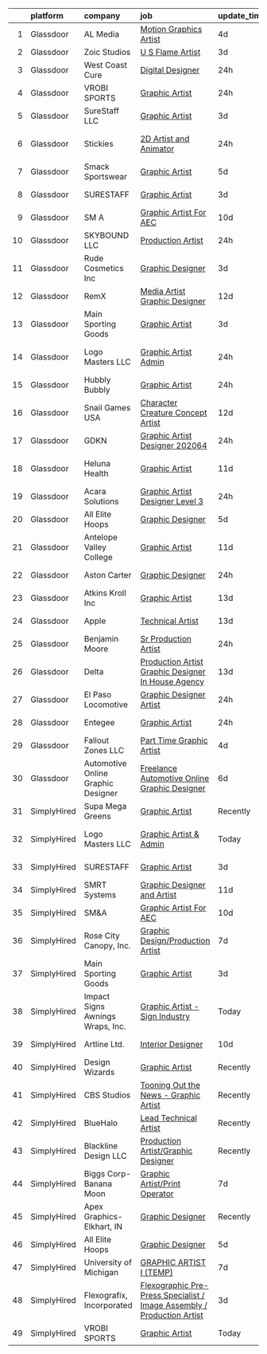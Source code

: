 

|    | platform    | company                            | job                                                                                                                                                                                                                                                                                                                                                                                                                                                                                                                                                                                                                                                                                                                                                                                                                                                                                                                                                                                                                                                                                                                                                                                                                                                                                                                                         | update_time   | location             |
|---:|:------------|:-----------------------------------|:--------------------------------------------------------------------------------------------------------------------------------------------------------------------------------------------------------------------------------------------------------------------------------------------------------------------------------------------------------------------------------------------------------------------------------------------------------------------------------------------------------------------------------------------------------------------------------------------------------------------------------------------------------------------------------------------------------------------------------------------------------------------------------------------------------------------------------------------------------------------------------------------------------------------------------------------------------------------------------------------------------------------------------------------------------------------------------------------------------------------------------------------------------------------------------------------------------------------------------------------------------------------------------------------------------------------------------------------|:--------------|:---------------------|
|  1 | Glassdoor   | AL Media                           | [Motion Graphics Artist](https://www.glassdoor.com/partner/jobListing.htm?pos=101&ao=1110586&s=58&guid=00000182a56e2db8b44af8896726eac1&src=GD_JOB_AD&t=SR&vt=w&ea=1&cs=1_2ce3cb5d&cb=1660632837913&jobListingId=1008067395441&cpc=FAE5E775D180B2FB&jrtk=3-0-1gaimsbeuk24j801-1gaimsbfci4kq800-32e6c5bf1ef7be06--6NYlbfkN0ATuzukLZvOA7Cxi5gGVTPK8s05ijijAIGQnHXs5Od0X7_GPlbYcf5vsC_93EZ3vU3U_t1Z2E14fg4PSbIxQTF_8cVnGI0xUwOT660FL6ZAiuRyqknL3TBk5pKb07Bv8W2IwdrClhC6coczc0S29WXW4V0JsammMuHmmH5RniD4Rlgeztt0M6DmLRl80TjR4LjX8tu1MpoiOoaBuaxfcJE958XslJqnCO6-QAtIbWmEl2e6Aq18N4dG1BT0VGQtAk9mxPHcjSJmngCN0as_7MaIaZynOf9K3opratfWfgghMlcuKA--DtrJeaOGXrtmTrLAvi1y4Gsxh2RTlO08q4JUxVaxtreqLKl8VlqClQBnAeOMr1QsS64GQKQbDMOk9bgb0Pv6JCdsCy373lxX4dwtacWWMnc6SIMM8_A2p4LwUJiIbGFJUxnO_AwH46qKY_ldDSFZY-l7DUBXh2mN3wDJmm0U64jObnWhZfN3RZVn1oazXkL5O4zJbCkKvHAd0JE%3D)                                                                                                                                                                                                                                                                                                                                                                                                                                                                             | 4d            | Remote               |
|  2 | Glassdoor   | Zoic Studios                       | [U S  Flame Artist](https://www.glassdoor.com/partner/jobListing.htm?pos=128&ao=1136043&s=58&guid=00000182a56e2db8b44af8896726eac1&src=GD_JOB_AD&t=SR&vt=w&ea=1&cs=1_cba172c1&cb=1660632837916&jobListingId=1008069428932&jrtk=3-0-1gaimsbeuk24j801-1gaimsbfci4kq800-ff83c4d9e0f1c19d-)                                                                                                                                                                                                                                                                                                                                                                                                                                                                                                                                                                                                                                                                                                                                                                                                                                                                                                                                                                                                                                                     | 3d            | Remote               |
|  3 | Glassdoor   | West Coast Cure                    | [Digital Designer](https://www.glassdoor.com/partner/jobListing.htm?pos=106&ao=1110586&s=58&guid=00000182a56e2db8b44af8896726eac1&src=GD_JOB_AD&t=SR&vt=w&ea=1&cs=1_89ed1fea&cb=1660632837914&jobListingId=1008071878075&cpc=FB7E4A1762AE5BEC&jrtk=3-0-1gaimsbeuk24j801-1gaimsbfci4kq800-dc2d633d919a3509--6NYlbfkN0CNayYzF1mBaI40OgT78t3Q2d9IxlwDzhsYR4HK7epYUYZQQ63_v0ZtXFMROOAW-K9tDpToQou7zQF1G0NoRB57I3GUZNq5D4NC3zRr5aY9mIshirYND7cGeqpEOe1bJK_N5FX0nbf_UaylPZigVEJlimGazHjAVa9IunPb6AnTcHlaN3qEbEGYWAsfhjnMNUqRz0fbprblL_l577lzlfssU5kZVA9Xpm2_SfFGiaVNACk288Kxq7yPtfseFLxd_He2Qy-u5ELrnusYkDP3iTn4PX1nO6YsWY_t4nW-6noPVJqXHNUOaHfZGqdqzoEbeezKVexozO2zf_5x6OMbV-4-hrA7c6WjfTi40bhnFSyGdF-96hDzWCnnDn7R86K0ILqjoJhjkjRhB91IBBqnsJnz9u5JXEdYUTGLrYIsJp3OAWBtQqno2_GAuB6R-bskFazsJ9T4MyXvOwy5yIncgLOcezleR5ASQWtQBzq0gXKGVucFTiQa4F8BTr3Z8spcOas%3D)                                                                                                                                                                                                                                                                                                                                                                                                                                                                                   | 24h           | Irvine, CA           |
|  4 | Glassdoor   | VROBI SPORTS                       | [Graphic Artist](https://www.glassdoor.com/partner/jobListing.htm?pos=123&ao=1136043&s=58&guid=00000182a56e2db8b44af8896726eac1&src=GD_JOB_AD&t=SR&vt=w&ea=1&cs=1_b03ae88d&cb=1660632837916&jobListingId=1008072063008&jrtk=3-0-1gaimsbeuk24j801-1gaimsbfci4kq800-ea8fbe50bb39bf92-)                                                                                                                                                                                                                                                                                                                                                                                                                                                                                                                                                                                                                                                                                                                                                                                                                                                                                                                                                                                                                                                        | 24h           | Lake Saint Louis, MO |
|  5 | Glassdoor   | SureStaff LLC                      | [Graphic Artist](https://www.glassdoor.com/partner/jobListing.htm?pos=107&ao=1110586&s=58&guid=00000182a56e2db8b44af8896726eac1&src=GD_JOB_AD&t=SR&vt=w&cs=1_f6ebc6fc&cb=1660632837914&jobListingId=1008069457360&cpc=D69957E0862862E0&jrtk=3-0-1gaimsbeuk24j801-1gaimsbfci4kq800-180ca0deccac0e43--6NYlbfkN0BtjpuGbb5IWpuWnnxDa4b6ybAU806MaRYpkS6I63NKVyvd0FxttS4ltfZGuCzVtTPskn0p4n5nXNmKSfTLgqGGG6D6TjCHOIQKppHA_HaWF7t50M4flG_pH0phLvVJeWrNAMzNTCerXTq78MOxAlFUMpSgh0G2YiNBY2GW-qbjjCYigDqeZ4fcGSNrD2sB8AJaBMTgcalmizTNz0fZR-vzakx9E87HUA5vUYsd3Y1bkcHeF8Zj-83cGDwHCpnsHJjOiZvogijehJ3RsoY2Ou9VGCPV9DkwUkybtjx3_FNBmTO40MR_xF0XYkLaEEADxk4213mmCDlmM8dnEhmI27t7KNKEnyF0JaMY3NLh8yBI2ESRyX-G5GSgwQgzhzebgzUDH3v9gFsPUpZdrlNycLXUq0vU9ahcV8gt-ioZLlrfj3G6ZFP_kdjbU8I6doTeRxGuY31p4RwRGa5my_6krSbNpTX6FhVufPFeTeRRwowbrA6GQztnGXNlBiSrYoqXebmONT4zMxbal97oP-x21k44vzHBFnbS0nBRXmT2WCiciEpJ-uUG5IaDs4socziHs20BL38KERxiI0P-C5y0-wrr)                                                                                                                                                                                                                                                                                                                                                                                                        | 3d            | Coppell, TX          |
|  6 | Glassdoor   | Stickies                           | [2D Artist and Animator](https://www.glassdoor.com/partner/jobListing.htm?pos=125&ao=1136043&s=58&guid=00000182a56e2db8b44af8896726eac1&src=GD_JOB_AD&t=SR&vt=w&ea=1&cs=1_b453be17&cb=1660632837916&jobListingId=1008071589110&jrtk=3-0-1gaimsbeuk24j801-1gaimsbfci4kq800-c223eb42bccf89b5-)                                                                                                                                                                                                                                                                                                                                                                                                                                                                                                                                                                                                                                                                                                                                                                                                                                                                                                                                                                                                                                                | 24h           | Los Angeles, CA      |
|  7 | Glassdoor   | Smack Sportswear                   | [Graphic Artist](https://www.glassdoor.com/partner/jobListing.htm?pos=122&ao=1136043&s=58&guid=00000182a56e2db8b44af8896726eac1&src=GD_JOB_AD&t=SR&vt=w&ea=1&cs=1_52bf01de&cb=1660632837916&jobListingId=1008065235900&jrtk=3-0-1gaimsbeuk24j801-1gaimsbfci4kq800-320cca2b1488d5de-)                                                                                                                                                                                                                                                                                                                                                                                                                                                                                                                                                                                                                                                                                                                                                                                                                                                                                                                                                                                                                                                        | 5d            | Redondo Beach, CA    |
|  8 | Glassdoor   | SURESTAFF                          | [Graphic Artist](https://www.glassdoor.com/partner/jobListing.htm?pos=121&ao=1136043&s=58&guid=00000182a56e2db8b44af8896726eac1&src=GD_JOB_AD&t=SR&vt=w&cs=1_1722f749&cb=1660632837916&jobListingId=1008069342132&jrtk=3-0-1gaimsbeuk24j801-1gaimsbfci4kq800-d8f4f65c01e36971-)                                                                                                                                                                                                                                                                                                                                                                                                                                                                                                                                                                                                                                                                                                                                                                                                                                                                                                                                                                                                                                                             | 3d            | Coppell, TX          |
|  9 | Glassdoor   | SM A                               | [Graphic Artist For AEC](https://www.glassdoor.com/partner/jobListing.htm?pos=117&ao=1136043&s=58&guid=00000182a56e2db8b44af8896726eac1&src=GD_JOB_AD&t=SR&vt=w&cs=1_2f38456b&cb=1660632837915&jobListingId=1008055459239&jrtk=3-0-1gaimsbeuk24j801-1gaimsbfci4kq800-d589120802840b33-)                                                                                                                                                                                                                                                                                                                                                                                                                                                                                                                                                                                                                                                                                                                                                                                                                                                                                                                                                                                                                                                     | 10d           | Remote               |
| 10 | Glassdoor   | SKYBOUND LLC                       | [Production Artist](https://www.glassdoor.com/partner/jobListing.htm?pos=114&ao=1136043&s=58&guid=00000182a56e2db8b44af8896726eac1&src=GD_JOB_AD&t=SR&vt=w&ea=1&cs=1_7234eaa0&cb=1660632837915&jobListingId=1008072505428&jrtk=3-0-1gaimsbeuk24j801-1gaimsbfci4kq800-0f710d9763889ecd-)                                                                                                                                                                                                                                                                                                                                                                                                                                                                                                                                                                                                                                                                                                                                                                                                                                                                                                                                                                                                                                                     | 24h           | Remote               |
| 11 | Glassdoor   | Rude Cosmetics  Inc                | [Graphic Designer](https://www.glassdoor.com/partner/jobListing.htm?pos=105&ao=1110586&s=58&guid=00000182a56e2db8b44af8896726eac1&src=GD_JOB_AD&t=SR&vt=w&ea=1&cs=1_42e8d170&cb=1660632837914&jobListingId=1008068796909&cpc=451933188B21919D&jrtk=3-0-1gaimsbeuk24j801-1gaimsbfci4kq800-a2ba2358ab0dc2db--6NYlbfkN0BgEbbeePn7FtBTJA-K3jIi_5U_nTEmmL7PUxX_thQLgQAOrQg1FXpTGJtyDa5KezBmTbztp12VYzJ_ccT_HqmnfmH8M5A5BSKM3KuUE5u7aD5UvxLZehWpqbSUKOJBcgILFMQUWu85JFjqi_Bl6RELyKjdZcLv-2Mq4EvxCY97kbUEvW7ayKOwG6roUDr0b9zEGYf8MM0Q2W6RRkM-BzchJSG8EJgkBC9OtUcceN0binz2zd3LNGMal6ldflmi44ElWD5l1loRrf9B7afr2OLURVZGDyGKaD_KgfCezlc83RIB6GKDtsUvlEG7zqCe9hdPN1GflLs6huQB6D1Jal2Ri_-lXW8Yeni_EUdnJFCiyfyqYai0EHl_xIxbfDfiQjkDIG01VBQS9IcvA8MJtYxLR30Ef3YZfbPf1_AYmd4CX10ufgJP4ZCBhohaS9JBiZYHBkjoLS47vhqJ-0KPabzwdPpzMPn6zTTof65yJE4oRBzoVFzhnX-q)                                                                                                                                                                                                                                                                                                                                                                                                                                                                                                 | 3d            | Los Angeles, CA      |
| 12 | Glassdoor   | RemX                               | [Media Artist  Graphic Designer ](https://www.glassdoor.com/partner/jobListing.htm?pos=113&ao=1110586&s=58&guid=00000182a56e2db8b44af8896726eac1&src=GD_JOB_AD&t=SR&vt=w&ea=1&cs=1_6256d100&cb=1660632837915&jobListingId=1008049697127&jrtk=3-0-1gaimsbeuk24j801-1gaimsbfci4kq800-f9f350c986f3d9c3--6NYlbfkN0CuHSGuDApGVPx9cXRLGO-izRoRBHVZoe6qYcOHefrkjjayppeLopH22wnTycBj1L4SU_zAvpLU0TMHs8YhxtnXgCum5CjH_1PVhYbjqEUYuPSzaK8PFxWlT7BfaV3RxXgqYXDlL0YwPuUijVRu-hP8xUHoMqi9PBDD97adys2ER7eL2yQ0g7moAmw1VPUkhZeYyWOcyIvcuaigO3OJK8fdSJWjDiAy6TndjOBAviEaSqD5KZkPiNMEPlrAWR_fw9r-BICie9h-aRMihdh-a189k01ciW-WIRdcEkE4RShBvW-F-JxyfDUeQANDc9KaqeWDnJ2reaKi2oP2FpCol_jDqdYGAlkoOv73fyuTjs46cYEsTmmeVZ-_XHhVKFslOkxbLBT55_yt_uevF_q27Tj28B34gBBXWsh-ltlFwh9SyXAxL8xqHafG-z9Ik5I_faCq8VQbUPsq5hCcHQWP5-fryjip-4ftfEx9SA9AWNWpmnpgdPDgzGk4s5T6bCaLshHIdBmn2X1Ad9Pxtet3X9ZnffW5a6P6FFyPdGIYD5Qd0fXIBXRttxVAoi6aTnHnHGx__9w4Jl-8JLMq7hHEUAINmCDbgPq4duBR_dXj6fG51_-Pg8RJzCOHOk121E-Vsp3g4oFQH3Vqzrv-DkpoHE5ATmEMUnwMBZImFGsrrwcp6ZU8vsuHN0swtA-cdNcsxZQQtmEivD2dlLl9UuJz0a6uilPGopyxYirBdWtl3W53f54GFezsXOwFI3bBKP64CCgAyclWj9JljMOtQv0HrtlGIicy45kxf6CTEi0WsjbAy5MRVtx7zQuF_n9wwDzpU6Hx1Z8I8BEPPJ2njaTOs_d4)                                                                                                                                       | 12d           | Pasadena, CA         |
| 13 | Glassdoor   | Main Sporting Goods                | [Graphic Artist](https://www.glassdoor.com/partner/jobListing.htm?pos=120&ao=1136043&s=58&guid=00000182a56e2db8b44af8896726eac1&src=GD_JOB_AD&t=SR&vt=w&ea=1&cs=1_c714127a&cb=1660632837916&jobListingId=1008068861630&jrtk=3-0-1gaimsbeuk24j801-1gaimsbfci4kq800-cb82302599d54840-)                                                                                                                                                                                                                                                                                                                                                                                                                                                                                                                                                                                                                                                                                                                                                                                                                                                                                                                                                                                                                                                        | 3d            | East Chicago, IN     |
| 14 | Glassdoor   | Logo Masters LLC                   | [Graphic Artist   Admin](https://www.glassdoor.com/partner/jobListing.htm?pos=124&ao=1136043&s=58&guid=00000182a56e2db8b44af8896726eac1&src=GD_JOB_AD&t=SR&vt=w&ea=1&cs=1_b30d4959&cb=1660632837916&jobListingId=1008071898077&jrtk=3-0-1gaimsbeuk24j801-1gaimsbfci4kq800-bfd5e9e034a249ab-)                                                                                                                                                                                                                                                                                                                                                                                                                                                                                                                                                                                                                                                                                                                                                                                                                                                                                                                                                                                                                                                | 24h           | San Antonio, TX      |
| 15 | Glassdoor   | Hubbly Bubbly                      | [Graphic Artist](https://www.glassdoor.com/partner/jobListing.htm?pos=127&ao=1136043&s=58&guid=00000182a56e2db8b44af8896726eac1&src=GD_JOB_AD&t=SR&vt=w&ea=1&cs=1_39afb7e8&cb=1660632837916&jobListingId=1008072109430&jrtk=3-0-1gaimsbeuk24j801-1gaimsbfci4kq800-55701f95c392d32a-)                                                                                                                                                                                                                                                                                                                                                                                                                                                                                                                                                                                                                                                                                                                                                                                                                                                                                                                                                                                                                                                        | 24h           | Moore, OK            |
| 16 | Glassdoor   | Snail Games USA                    | [Character   Creature Concept Artist](https://www.glassdoor.com/partner/jobListing.htm?pos=103&ao=1110586&s=58&guid=00000182a56e2db8b44af8896726eac1&src=GD_JOB_AD&t=SR&vt=w&ea=1&cs=1_7fe792ad&cb=1660632837914&jobListingId=1008051210335&cpc=F41FEAB56D215062&jrtk=3-0-1gaimsbeuk24j801-1gaimsbfci4kq800-1a82deec2987f311--6NYlbfkN0Cw7niSvkhlOnyUOIKh8iEFaGQrF0ehIy67CPytvastGYk_IgzV71b1-iX2NV0uWwHI7WoHVxivAnR5Xh7ATi3VDlaEOk4GFnLEXjyWtnsJ1SFOlFrqJa4BcKKQfnRgdj_-ZIYBQIfpKkc-CCRgh4wcNfjqCq5MkWmh5RWg-9B-YgSCqc_KAHUq7xrculzsm0kLv45Xc7WMbQmqjKXCsb0k2uEvI40JyLqUAB2u2TjXl2ReJUpmUx6ij9sXaGL2eO0YMpQ2dp3OPA1Onr_d1gGfi_Mb6XSK8tihTVIzMyNDRR3KBvwySamdhaDfDuj-iEv_ECpG1vVZymQl1qzDklylMyjegElyu4Ibfup1c2uvnuAMkP3Myo44_vWlZeA884KgJ7iCe9ZoL_iSkz9aaDX-FQ2izPpO69tj8O1MOd1ewhcy9akP__5Lh3RWpLSya0Zue1Aoyf2u5VnWs-RusYjM)                                                                                                                                                                                                                                                                                                                                                                                                                                                                                                              | 12d           | Remote               |
| 17 | Glassdoor   | GDKN                               | [Graphic Artist Designer   202064](https://www.glassdoor.com/partner/jobListing.htm?pos=109&ao=1110586&s=58&guid=00000182a56e2db8b44af8896726eac1&src=GD_JOB_AD&t=SR&vt=w&ea=1&cs=1_ad03d1bd&cb=1660632837915&jobListingId=1008072232153&cpc=451933188B21919D&jrtk=3-0-1gaimsbeuk24j801-1gaimsbfci4kq800-45ae1c6f0fc57a74--6NYlbfkN0A57XGms1TCGdSYvMZk-KBXSoGY3ElX1dFrDOLABjVSM5mSf2WBMOppSWeAeUQg-9VVOyQZF_mjwL1bdgxhd1-8ToriHA5rveSFn1apiS1irEgB4Z_uUHv1xSiWyG7_dlIGipkfdJMMiHi-O4CfVOjAUShnlM3EsyHG9WF1o_Vsh-9n1Ms-A3vg_KYEdrz8tcdB9K8uSbFfSea3RXfNf87ruZLTV3JuTp5d402HjZMFhNflVv1fm05-nZ5MlIuTwgqRF4fLSvkN7yYHTUQwl3OL1kBn4XfTBlkkj40bh6x0lOFmE69K_oJinF5aUZjvHpq1f8jk_MedNiuyHoud2duUkvqAB-CgpB1ZghsU97Kfjnje29HM96txPbax8JvYTLruZXTwjksPHiszugSZoppDWlAvetdvduKh1oTEP1MkR_XUy903VY3GTKddMCeLOGfrTXxnSsJL2UqqbdGMFDTjYmdLQoQ6gYIZy33JXiFnsubQoRJdUWHbBHx21BSs1SBcBJ1K41Ed8QzKHzOd3r3eK2YNGB_vdI4%3D)                                                                                                                                                                                                                                                                                                                                                                                                                                   | 24h           | Orlando, FL          |
| 18 | Glassdoor   | Heluna Health                      | [Graphic Artist](https://www.glassdoor.com/partner/jobListing.htm?pos=118&ao=1136043&s=58&guid=00000182a56e2db8b44af8896726eac1&src=GD_JOB_AD&t=SR&vt=w&cs=1_a890788c&cb=1660632837916&jobListingId=1008053409089&jrtk=3-0-1gaimsbeuk24j801-1gaimsbfci4kq800-0a50f0af1f1d0e64-)                                                                                                                                                                                                                                                                                                                                                                                                                                                                                                                                                                                                                                                                                                                                                                                                                                                                                                                                                                                                                                                             | 11d           | Los Angeles, CA      |
| 19 | Glassdoor   | Acara Solutions                    | [Graphic Artist Designer Level 3](https://www.glassdoor.com/partner/jobListing.htm?pos=102&ao=1110586&s=58&guid=00000182a56e2db8b44af8896726eac1&src=GD_JOB_AD&t=SR&vt=w&ea=1&cs=1_33490068&cb=1660632837914&jobListingId=1008072690863&cpc=2F9DD8B511C89582&jrtk=3-0-1gaimsbeuk24j801-1gaimsbfci4kq800-8de511220387d779--6NYlbfkN0BQuJXpfawXtfhwzLerQhC04iCxGrelUvn_xttDeop7CMmG32gURwRxtmLdzLGxgEQ6hQEYO4ykshgX3Jq65b7o5_1km4XfcRHflhlWxNJK7YNbFPYMoNeYi2CCHdbgWr9W0_EL1U8AQmDQ4AczHW0VG0w_fZVF2K8r3ziGlyLVZMtDPv6PhkZN_L4WG3N3DB9FsRbG5qfbHTk0_TKuWv4rcRmNo1mIhFrC3KRol4yQZrokO95q3QhADsfSg_aPha-fXkzL2PRLz1arzn2bt08rLRF06mJR1Du5q2ZNy3p2XGVsKD1IxmkVLsG4ldOWvutbMGADwpssyDKqoARnq_dRrzDZg48RX1L_uFJOa8S1GqEOUcB2lFuJ_38CAsPiuGKu9D2GhmVv0M59XP-tznx5xurgwqkUGsVjDRn8nyUH5lzWlEXc9dzDtlZpXLtWK1g0y1p2KEMd1YZRCnNPM8wMrCarhpfmhyPfLn9trwEDUAxZBmEglA5v3iZwluCu4Nrn0fnITe7M2lxr9whZrU3GFX4z60w42tQOku5vKcgm0Ts0TKkTQqgXOUP2W3Fuc2YXerxXQG3LuEKDIJX0S6Xxh3e4d65-golpUoBg3Lk0QSgvu80ZWEbJwjkFFkSrAZMCmRuOp0b5g7cqcwVR9DWgfY0fkslPJZO-nR1qp-fq230aBbyd0qjSYaxWacWodJQLPAW1zYVhoInanvewIaHDZ2fivxJU62mawsykWIpNYA%3D%3D)                                                                                                                                                                                                                      | 24h           | Orlando, FL          |
| 20 | Glassdoor   | All Elite Hoops                    | [Graphic Designer](https://www.glassdoor.com/partner/jobListing.htm?pos=115&ao=1136043&s=58&guid=00000182a56e2db8b44af8896726eac1&src=GD_JOB_AD&t=SR&vt=w&ea=1&cs=1_c8d360d0&cb=1660632837915&jobListingId=1008065721437&jrtk=3-0-1gaimsbeuk24j801-1gaimsbfci4kq800-3a5424c9bdd640c0-)                                                                                                                                                                                                                                                                                                                                                                                                                                                                                                                                                                                                                                                                                                                                                                                                                                                                                                                                                                                                                                                      | 5d            | Remote               |
| 21 | Glassdoor   | Antelope Valley College            | [Graphic Artist](https://www.glassdoor.com/partner/jobListing.htm?pos=116&ao=1136043&s=58&guid=00000182a56e2db8b44af8896726eac1&src=GD_JOB_AD&t=SR&vt=w&cs=1_620e102f&cb=1660632837915&jobListingId=1008054358291&jrtk=3-0-1gaimsbeuk24j801-1gaimsbfci4kq800-590fc177795a36b5-)                                                                                                                                                                                                                                                                                                                                                                                                                                                                                                                                                                                                                                                                                                                                                                                                                                                                                                                                                                                                                                                             | 11d           | Lancaster, CA        |
| 22 | Glassdoor   | Aston Carter                       | [Graphic Designer](https://www.glassdoor.com/partner/jobListing.htm?pos=112&ao=1110586&s=58&guid=00000182a56e2db8b44af8896726eac1&src=GD_JOB_AD&t=SR&vt=w&ea=1&cs=1_077e0018&cb=1660632837915&jobListingId=1008072883153&cpc=654405A9B1E0A9F5&jrtk=3-0-1gaimsbeuk24j801-1gaimsbfci4kq800-dc64052f5219666a--6NYlbfkN0ChYVx_I3yfZ_JDY3EFoivtqvi_stwnZ_kRt8Dowt_l_d1ydueao4NEv8X4QANiVn955aP7vYiJxQ1xw3K3IpSbMksW5AoRiuAtJwPE1AF6AnYGlBmvM3zcdRuqHfFAP0Y3a6YEqa3Utc11ge_E5pPvWQurvGCJeDnhzSFmduiN_lG3xV6d9I2cdIv5XuAiXjlZ4TclFA3P2FOviegnN4MGaOishaQHu-GN3MZDHKYlS3vCto20o_JqI_d6rqosxWXkPhB39HnSNjeiIf80HY9EzTSQHS36uoSnqjv5qEt_PK01tAFimgDSJi4E8fWwaXvWOlt2VUX1VcHTCPZh5TxED3KG5QcR56n04aRqyTeL4ax3PiGOz_6TrNZW5oimLU5drwpE7GCDaAU4UDqjSJgZRLUGmsKvsnVRSCq5mhdxH1POV-vx1nSwyiBVoorpDabahlYjNxpAnvcOyGd_yxeiSN4aYwzG4PHQWpgBbXOz7G4xp8FRw2_GPsHYch-g_1TDr6h0j5QgvyCp50pXUhZbf09ZBcAIWOKo4Zc2UfIawnsZG6kiqyXluP0bV3q_EU8CC1OMK4uaAz8-jmklDFUQxjj6YGb9qTX-sxChUQzYnp8BfpZPzyZzU8UMYjW6KNRjyvEmII04SyhNRvYxiyQ3owUg3U7IuMkEg6NNPycvc8T99F8mEFWtCziPZNICr36wP1dDY0X96qutQ27JkI1DqRnAvuyLII3tt0bzrndnNmWgi8BySRekEixIIlOb7UdLXBzALbLqA3cm2SMB8OyFJiSepOzyYhSoMkcaDNVm_69nOrgQgKXbJu3gg_gTPopVRKEZdKm6aZqU5MAIDplicuFBUIo-UaOrM8HXx7egJfK1xjR85HH08b5sTkZF1XgRAwhtPYluY_5a-7sJiXEVzhZ5JMC-cRezwJfI51i8VzIvGz5Gd888MzM_lmj6PH12SIvxbCmjQBvwLuCoK9Ps) | 24h           | Bethesda, MD         |
| 23 | Glassdoor   | Atkins Kroll  Inc                  | [Graphic Artist](https://www.glassdoor.com/partner/jobListing.htm?pos=130&ao=1136043&s=58&guid=00000182a56e2db8b44af8896726eac1&src=GD_JOB_AD&t=SR&vt=w&ea=1&cs=1_6167fcb4&cb=1660632837916&jobListingId=1008048601792&jrtk=3-0-1gaimsbeuk24j801-1gaimsbfci4kq800-0c18fdc73a208d2b-)                                                                                                                                                                                                                                                                                                                                                                                                                                                                                                                                                                                                                                                                                                                                                                                                                                                                                                                                                                                                                                                        | 13d           | Tamuning, GU         |
| 24 | Glassdoor   | Apple                              | [Technical Artist](https://www.glassdoor.com/partner/jobListing.htm?pos=108&ao=1110586&s=58&guid=00000182a56e2db8b44af8896726eac1&src=GD_JOB_AD&t=SR&vt=w&cs=1_40baac2e&cb=1660632837914&jobListingId=1008049134439&cpc=8795CF9063CD573D&jrtk=3-0-1gaimsbeuk24j801-1gaimsbfci4kq800-85fae6a6c4836f05--6NYlbfkN0BvKrLyj5gPmtZO9T8euul8TCxuuKNOtzRJOomxnwSEodTz2Bc-sPZl5OJ9R4TJsNd5tzvmuj0dZdRfvorjr3zd40LLU5zpu-a6g_8q0a3Uw1Xm7vBqWEagQjeAUwfe3pKpxmOKyd__zvHim9EJmOMpCzdhc1nfpeGAtXu2AZ6kBqLRzDaV47yjTCkhGVnvQMCTgVUVO1XcogDlTp4HW1X2A_F-WCSv0xBX18IIwbrhXpGzNrryfNwRx5Z7VHD7aKHKeLmkq2p4ejtMf8P3tQEy2lSI5ETZkm-nBtWM_l9DODRijv48kgmYBalJ5kGgVplfQk_iDcd5ybmreghRnP7BELy10f_tDgLHvMvdkRKXPjo1Zc4kdsGzfglBCC7gwduyeu3LY9vThgj4r7VozYfSl332zLSAOrKMm5jBAjFEDL264fmgeGKeJtLBU6q4y6VHIW_wi8fgDlry4OdMs3wBhcsDEry0bxtvcB6CMG-f_NGvgMoyEftbXrOTbTLUWTaAyMWV9GqXs84UQQwxWuVJXbfMS1ERSAS-0ZYeLfP4GOyNvMbcE2az9h9DYVfK2LfS4tSKqPURf4OBlU5olozLG9dVjco6-CxrM3t5TAoR57d9sHPDbIsXpMVDNDq67LxHJvAOeONyYeNWuD_Si_np3LLWW5igei4REbA_q09kfvODdAAAQ3fZTFvyWWFjIbFWvifPWs0h7VhjGDjb3heawO6PFNU3g09fVTw7XL0Qr9dWen2Y0WGDo-sP3sUCCE4Ksv64ifnPTlOpsYFlxR0Hg2FkiuDYp1-3HQXh7OPXRbxjTHOGWDS9hQ0IxlcgETrdL0zrExq9wbvr0KVx7V8vJ0YwPDuu1nD-_u-Tb8-D5jAKD39dsmxmVUn9lP0dRoPXAwSj70qqrfuolyIwWC94CXn1Sx2qXxnwEMIyE3SenIam1-60jE1z)                                      | 13d           | Culver City, CA      |
| 25 | Glassdoor   | Benjamin Moore                     | [Sr Production Artist](https://www.glassdoor.com/partner/jobListing.htm?pos=104&ao=1110586&s=58&guid=00000182a56e2db8b44af8896726eac1&src=GD_JOB_AD&t=SR&vt=w&ea=1&cs=1_db53caa1&cb=1660632837914&jobListingId=1008072063515&cpc=B076152010A3B66C&jrtk=3-0-1gaimsbeuk24j801-1gaimsbfci4kq800-88b916b135164185--6NYlbfkN0BcfZAR0Ils-7G6ZYHAXuat_YP-jQboEI34ZTR9z_7cPBLZ5xhY6Z9lVtEVnknI1j10a6-_oFteIA8pT4yhUrHMDlsyXeMWnnwc2o8ceEGyDDG7A7fUQFfa89Ah5oQDhclZLb5XdQ6vEm9669sOhhKvk6ZBb_eSYiAheKvAEnJjuBEsA4ryqqh1pa2cwplt5D_PGdvUvemSpwYlgBXgW1k4Qq1wgZoCBLRAtJBEqFJ6yu-Kws_kaD00mpgsYJTHdKcrmW6t4ppGTHrp4LVohPe_qGbW7tCnAVajxUbcgihQRsSghU1ki-W2-kPDaPh_QXkGpgp86t3YJv17t6ty9_dqYOUcyOpaPwsLbqMamUxSWg6UzEutUlSsXwFaGVZv13B6BvHASk6M903Mjo9ipVOAg-3gaWM4A7lD0u9xVDpIxMv96nEi5WsKcorvXGKtuwBll4vGcyQO7rZ4Od5sMnLUwYrb3mm4XNI5Y2pkRjoz4uD5oUzctzXHSLZprsHGe054SLrndnWGx7Ocpv0F_km2a9GOw2lD_THgvxcSyO5XkOLbtLkaP2WSinYPfMxyU29KPxgoIk_ih6t7ist7BGNituBpSPd6aqwuGb0quVzjjeyQPyb2vTnU)                                                                                                                                                                                                                                                                                                                                                             | 24h           | Montvale, NJ         |
| 26 | Glassdoor   | Delta                              | [Production Artist   Graphic Designer  In House Agency](https://www.glassdoor.com/partner/jobListing.htm?pos=126&ao=1136043&s=58&guid=00000182a56e2db8b44af8896726eac1&src=GD_JOB_AD&t=SR&vt=w&cs=1_01a496c8&cb=1660632837916&jobListingId=1008047231808&jrtk=3-0-1gaimsbeuk24j801-1gaimsbfci4kq800-d69a420d18a1ad06-)                                                                                                                                                                                                                                                                                                                                                                                                                                                                                                                                                                                                                                                                                                                                                                                                                                                                                                                                                                                                                      | 13d           | Atlanta, GA          |
| 27 | Glassdoor   | El Paso Locomotive                 | [Graphic Designer Artist](https://www.glassdoor.com/partner/jobListing.htm?pos=119&ao=1136043&s=58&guid=00000182a56e2db8b44af8896726eac1&src=GD_JOB_AD&t=SR&vt=w&cs=1_e5325a4d&cb=1660632837916&jobListingId=1008072753331&jrtk=3-0-1gaimsbeuk24j801-1gaimsbfci4kq800-271a542d4e9e2e9a-)                                                                                                                                                                                                                                                                                                                                                                                                                                                                                                                                                                                                                                                                                                                                                                                                                                                                                                                                                                                                                                                    | 24h           | El Paso, TX          |
| 28 | Glassdoor   | Entegee                            | [Graphic Artist](https://www.glassdoor.com/partner/jobListing.htm?pos=111&ao=1110586&s=58&guid=00000182a56e2db8b44af8896726eac1&src=GD_JOB_AD&t=SR&vt=w&ea=1&cs=1_17cbea85&cb=1660632837915&jobListingId=1008072113850&cpc=654405A9B1E0A9F5&jrtk=3-0-1gaimsbeuk24j801-1gaimsbfci4kq800-049f12305004752b--6NYlbfkN0D6OzZjpD_hbicRkMZwNNvvxSeL23iIfvaC4EytleQ8zDIpz0YQ5KbISa7_Zvw6kCy6SGmbJ28Q3Yvt3wjkf-NoJVqNJ7ytdKIlDcoN8UqFSbzRd9npxgaiPZQyjKfWxIoJHt8mCg7fNTmDvMNCjRpDRsCwa421gNr_y5jf6riH5N0SqZHHpvh1-cGlhcjQKletmz4t09T2pdD9ueAo4xCxgEYK9hk5FRRXLcgIH6x7WGhpNwZCJfYv7P7m7bEOpjBL4seP2LoPt3P2ELnJ3Qa53LWUzslIIQtnFq73UUMPr32OokwdtpPOXqyUgldh4oR5lYd8D83-Yk928fTD7ysyP-a_9-y-IKc5ojqQzggsjGviDoNekETcTNp_jBl2War37EePv5B15AEyGGmXeMkEgrmoAvSR9hzxxD4bN3POYzXuCbt9lYFVbrWJpvJh0Z5aPvh-aE1f3-HglHN3u2VedWIuT9Btji37OKZ9MuYYubXI8ACE0kvA7d18lIP7A7CpsABZzK7Rxw%3D%3D)                                                                                                                                                                                                                                                                                                                                                                                                                                                                       | 24h           | Orlando, FL          |
| 29 | Glassdoor   | Fallout Zones LLC                  | [Part Time Graphic Artist](https://www.glassdoor.com/partner/jobListing.htm?pos=129&ao=1136043&s=58&guid=00000182a56e2db8b44af8896726eac1&src=GD_JOB_AD&t=SR&vt=w&ea=1&cs=1_bb6e8667&cb=1660632837916&jobListingId=1008067070599&jrtk=3-0-1gaimsbeuk24j801-1gaimsbfci4kq800-d3766eb778e5950f-)                                                                                                                                                                                                                                                                                                                                                                                                                                                                                                                                                                                                                                                                                                                                                                                                                                                                                                                                                                                                                                              | 4d            | Las Vegas, NV        |
| 30 | Glassdoor   | Automotive Online Graphic Designer | [Freelance Automotive Online Graphic Designer](https://www.glassdoor.com/partner/jobListing.htm?pos=110&ao=1110586&s=58&guid=00000182a56e2db8b44af8896726eac1&src=GD_JOB_AD&t=SR&vt=w&ea=1&cs=1_cc7db08d&cb=1660632837915&jobListingId=1008062665826&cpc=A65DF3A704A48F9B&jrtk=3-0-1gaimsbeuk24j801-1gaimsbfci4kq800-e6cba8c07fc3ce8d--6NYlbfkN0DErd5I9McD7cRkBvdvpgLNNu9G_nar-sNj4cKQCjkRCIjXfPSy6d0xbkvT_D_ecSKPU5kzDGHqsOjaScAUUXJUGrP7g0KKBrC0EO4e1OLVkrrVXnn7f-vdUbM7rPXDvMD-B57H2IXrZzXhxrBqvEGn4_HY80ZEM-UwUUpuvLDQnlVgBdCbn-mi4t41Tci38kzRL3bex5U1q5iw1KwO03t59vxyvCaxh5t7AQXcZpMUX4sHBldQe77Hy91R4ZAHid2f3n6kL5ozC3u0lMsuPq94IyrVwsbtE22Jn4Gw4FaK2vXEWHV8sPuIruQNOX6UjKHpxu0tJvx67Sx0PI-nYjuuW054rEXI5xCdoCvGgIahrgNfGbDAcLDZNk5m9ieFv8Dx73uVoRNESFzuOsfZSuCcHJyGalkEyE6O7JsXChKTpAOx1upwpOsuZB_BiN7pG1MCggn7-Ee3ZvGZJtJe3F3iLyvjgpJ3XrU_hm2th9kLLg9437Xod6Au4EGGK--8ZfIM4tRScIaWiBlHU1RmRxap7U94e8t0G-Y%3D)                                                                                                                                                                                                                                                                                                                                                                                                                       | 6d            | Remote               |
| 31 | SimplyHired | Supa Mega Greens                   | [Graphic Artist](https://www.simplyhired.com/job/HN-i0MF09kY0IoYMZE27eDfuMxhEL45k64WR0HaTD1R0qfYmkFVi7w?q=graphic+artist)                                                                                                                                                                                                                                                                                                                                                                                                                                                                                                                                                                                                                                                                                                                                                                                                                                                                                                                                                                                                                                                                                                                                                                                                                   | Recently      | Brooklyn, NY         |
| 32 | SimplyHired | Logo Masters LLC                   | [Graphic Artist & Admin](https://www.simplyhired.com/job/ZqBLxlBikCEIvjA3FaeZYsD-XZ7dT0ncLhPN9cLpBs16TujBArPc9w?q=graphic+artist)                                                                                                                                                                                                                                                                                                                                                                                                                                                                                                                                                                                                                                                                                                                                                                                                                                                                                                                                                                                                                                                                                                                                                                                                           | Today         | San Antonio, TX      |
| 33 | SimplyHired | SURESTAFF                          | [Graphic Artist](https://www.simplyhired.com/job/hGzj0ksEyu5oBikAFL4vfZ4AQdzpaDZmSPdfmGcMQUxeFrJbRqZ-qw?q=graphic+artist)                                                                                                                                                                                                                                                                                                                                                                                                                                                                                                                                                                                                                                                                                                                                                                                                                                                                                                                                                                                                                                                                                                                                                                                                                   | 3d            | Coppell, TX          |
| 34 | SimplyHired | SMRT Systems                       | [Graphic Designer and Artist](https://www.simplyhired.com/job/UBprmK2vdsRUQ1C-d9Vx6OOX423AeB9C465aiUvbrIo2O9dpl3KObQ?q=graphic+artist)                                                                                                                                                                                                                                                                                                                                                                                                                                                                                                                                                                                                                                                                                                                                                                                                                                                                                                                                                                                                                                                                                                                                                                                                      | 11d           | Raleigh, NC          |
| 35 | SimplyHired | SM&A                               | [Graphic Artist For AEC](https://www.simplyhired.com/job/5CBNxdWS8s-GQYBBRb_PwFmc1Z8VCwNq1VuHHAm2zBNcCLh483gh5w?q=graphic+artist)                                                                                                                                                                                                                                                                                                                                                                                                                                                                                                                                                                                                                                                                                                                                                                                                                                                                                                                                                                                                                                                                                                                                                                                                           | 10d           | Remote               |
| 36 | SimplyHired | Rose City Canopy, Inc.             | [Graphic Design/Production Artist](https://www.simplyhired.com/job/fxJM8ZTC96-Btwll2MGmeUBjELYOaA5RUOfN2Ji5f4RJFOd_ZPS7oA?q=graphic+artist)                                                                                                                                                                                                                                                                                                                                                                                                                                                                                                                                                                                                                                                                                                                                                                                                                                                                                                                                                                                                                                                                                                                                                                                                 | 7d            | Eagle Bend, MN       |
| 37 | SimplyHired | Main Sporting Goods                | [Graphic Artist](https://www.simplyhired.com/job/JspjTthu5FVYgCKObBvFbvUupyWQm2fZfxotKhgiOOTmlQ9mz9BoMQ?q=graphic+artist)                                                                                                                                                                                                                                                                                                                                                                                                                                                                                                                                                                                                                                                                                                                                                                                                                                                                                                                                                                                                                                                                                                                                                                                                                   | 3d            | East Chicago, IN     |
| 38 | SimplyHired | Impact Signs Awnings Wraps, Inc.   | [Graphic Artist -Sign Industry](https://www.simplyhired.com/job/-c6c58g5Kbfa4DPhv5XAa2A6ABwPP8slMAAIwEDM79cgsYgDna3G1g?q=graphic+artist)                                                                                                                                                                                                                                                                                                                                                                                                                                                                                                                                                                                                                                                                                                                                                                                                                                                                                                                                                                                                                                                                                                                                                                                                    | Today         | Sedalia, MO          |
| 39 | SimplyHired | Artline Ltd.                       | [Interior Designer](https://www.simplyhired.com/job/GtvwJfX48RPM9OckDrHZksVczgi1-Ww0uouWL8uIwMOrstNjAn0Cbw?q=graphic+artist)                                                                                                                                                                                                                                                                                                                                                                                                                                                                                                                                                                                                                                                                                                                                                                                                                                                                                                                                                                                                                                                                                                                                                                                                                | 10d           | Waukesha, WI         |
| 40 | SimplyHired | Design Wizards                     | [Graphic Artist](https://www.simplyhired.com/job/Fj22B8b-rS5W3jfEFft_Kqpk1WqOuzhbhVl8GGXWH2zePHELw7BPqQ?q=graphic+artist)                                                                                                                                                                                                                                                                                                                                                                                                                                                                                                                                                                                                                                                                                                                                                                                                                                                                                                                                                                                                                                                                                                                                                                                                                   | Recently      | Bismarck, ND         |
| 41 | SimplyHired | CBS Studios                        | [Tooning Out the News - Graphic Artist](https://www.simplyhired.com/job/0pQPiGwDUOmF8ktGO_eR-k_RB_bJTRQIkGpOBWzrYL8NIbQie3eoNw?q=graphic+artist)                                                                                                                                                                                                                                                                                                                                                                                                                                                                                                                                                                                                                                                                                                                                                                                                                                                                                                                                                                                                                                                                                                                                                                                            | Recently      | New York, NY         |
| 42 | SimplyHired | BlueHalo                           | [Lead Technical Artist](https://www.simplyhired.com/job/Wjuj_8GvrouGkI5GInMTsAVDyDnmD0dXLa8mRnChOYJPWpldqD68RQ?q=graphic+artist)                                                                                                                                                                                                                                                                                                                                                                                                                                                                                                                                                                                                                                                                                                                                                                                                                                                                                                                                                                                                                                                                                                                                                                                                            | Recently      | Rockville, MD        |
| 43 | SimplyHired | Blackline Design LLC               | [Production Artist/Graphic Designer](https://www.simplyhired.com/job/hcxMXxAK3-E-8bXvVLk3Dq6hfPJ9fPTNOwU6-PgEq02X1F60OEbNXw?q=graphic+artist)                                                                                                                                                                                                                                                                                                                                                                                                                                                                                                                                                                                                                                                                                                                                                                                                                                                                                                                                                                                                                                                                                                                                                                                               | Recently      | Remote               |
| 44 | SimplyHired | Biggs Corp- Banana Moon            | [Graphic Artist/Print Operator](https://www.simplyhired.com/job/zWIVY-qPU04rhm9TbmF0w-az9wQ2aWn2-E-8Hp5l1FBIRtooJwFesw?q=graphic+artist)                                                                                                                                                                                                                                                                                                                                                                                                                                                                                                                                                                                                                                                                                                                                                                                                                                                                                                                                                                                                                                                                                                                                                                                                    | 7d            | Ozark, AR            |
| 45 | SimplyHired | Apex Graphics- Elkhart, IN         | [Graphic Designer](https://www.simplyhired.com/job/qglcmHUN2IMR6qgix4SHXm5COfuiv93Y4GkvS_4mRDrC-Cz4a5yZLA?q=graphic+artist)                                                                                                                                                                                                                                                                                                                                                                                                                                                                                                                                                                                                                                                                                                                                                                                                                                                                                                                                                                                                                                                                                                                                                                                                                 | Recently      | Elkhart, IN          |
| 46 | SimplyHired | All Elite Hoops                    | [Graphic Designer](https://www.simplyhired.com/job/NlRkUGulrTojrEVgRuaev59aRbb1nD-IxUFXJz0wBXHTHi2uOKZjgA?q=graphic+artist)                                                                                                                                                                                                                                                                                                                                                                                                                                                                                                                                                                                                                                                                                                                                                                                                                                                                                                                                                                                                                                                                                                                                                                                                                 | 5d            | Remote               |
| 47 | SimplyHired | University of Michigan             | [GRAPHIC ARTIST I (TEMP)](https://www.simplyhired.com/job/5yiQaR_PsXdKaSg-yxdIxsIIKsFz-pt0IQ-s05GlEp6zuOe67Jbvrg?q=graphic+artist)                                                                                                                                                                                                                                                                                                                                                                                                                                                                                                                                                                                                                                                                                                                                                                                                                                                                                                                                                                                                                                                                                                                                                                                                          | 7d            | Flint, MI            |
| 48 | SimplyHired | Flexografix, Incorporated          | [Flexographic Pre-Press Specialist / Image Assembly / Production Artist](https://www.simplyhired.com/job/bz0oEgJfby4f-RdpI_JMI4ypoVfpQkFRzO4C_KdXua79GkJ3W7tZ6g?q=graphic+artist)                                                                                                                                                                                                                                                                                                                                                                                                                                                                                                                                                                                                                                                                                                                                                                                                                                                                                                                                                                                                                                                                                                                                                           | 3d            | Carol Stream, IL     |
| 49 | SimplyHired | VROBI SPORTS                       | [Graphic Artist](https://www.simplyhired.com/job/mNDlsfb4A1zxsfrJdOHGNjOUN4ThvTFrptixgbV0cPQyUY5BZDPSRA?q=graphic+artist)                                                                                                                                                                                                                                                                                                                                                                                                                                                                                                                                                                                                                                                                                                                                                                                                                                                                                                                                                                                                                                                                                                                                                                                                                   | Today         | Lake Saint Louis, MO |